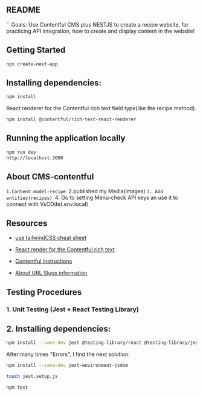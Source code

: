 ## README

`` Goals: Use Contentful CMS plus NESTJS to create a recipe website, for practicing API integration, how to create and display content in the website!

## Getting Started

```bash
npx create-next-app
```

## Installing dependencies:

```bash
npm install
```

React renderer for the Contentful rich text field type(like the recipe method).

```bash
npm install @contentful/rich-text-react-renderer
```

## Running the application locally

```bash
npm run dev
http://localhost:3000
```

## About CMS-contentful

`1.Content model-recipe
`2.published my Media(images)
`3. Add entities(recipes)
`4. Go to setting Menu-check API keys an use it to connect with VsCOde(.env.local)

## Resources

- [ use tailwindCSS cheat sheet](https://nerdcave.com/tailwind-cheat-sheet)

- [ React render for the Contentful rich text](https://www.npmjs.com/package/@contentful/rich-text-react-renderer)

- [Contentful instructions](https://www.contentful.com/developers/docs/references/content-delivery-api/)

- [About URL Slugs information](https://www.contentful.com/seo-guide/urls-redirects/)

## Testing Procedures

### 1. Unit Testing (Jest + React Testing Library)

## 2. Installing dependencies:

```bash
npm install --save-dev jest @testing-library/react @testing-library/jest-dom babel-jest

```

After many times "Errors", I find the next solution:

```bash
npm install --save-dev jest-environment-jsdom
```

```bash
touch jest.setup.js
```

```bash
npm test
```
